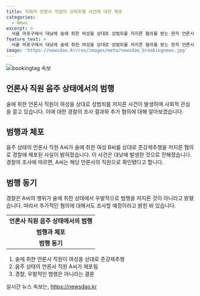 ```yaml
---
title: 피해자 언론사 직원의 강제추행 사건에 대한 체포
categories:
  - News
excerpt: >
  서울 마포구에서 대낮에 술에 취한 여성을 상대로 성범죄를 저지른 혐의를 받는 현직 언론사 직원 A씨가 경찰에 붙잡혀 조사 중이다. A씨는 신고를 받고 출동한 경찰에 의해 현행범으로 체포됐으며, 현직 언론사 직원으로 확인됐다. 경찰은 A씨의 행위를 음주로 인한 우발적인 범행은 아닌 것으로 조사했으며, 추가 혐의를 조사할 예정이라고 밝혔다.
feature_text: >
  서울 마포구에서 대낮에 술에 취한 여성을 상대로 성범죄를 저지른 혐의를 받는 현직 언론사 직원 A씨가 경찰에 붙잡혀 조사 중이다. A씨는 신고를 받고 출동한 경찰에 의해 현행범으로 체포됐으며, 현직 언론사 직원으로 확인됐다. 경찰은 A씨의 행위를 음주로 인한 우발적인 범행은 아닌 것으로 조사했으며, 추가 혐의를 조사할 예정이라고 밝혔다.
image: 'https://newsdao.kr/res/images/meta/newsdao_breakingnews.jpg'
---
```


<p><img src="https://newsdao.kr/res/images/meta/newsdao_breakingnews.jpg" alt="bookingtag 속보" /></p>

<h2 data-ke-size="size26">언론사 직원 음주 상태에서의 범행</h2>

<p data-ke-size="size16">술에 취한 언론사 직원이 여성을 상대로 성범죄를 저지른 사건이 발생하여 사회적 관심을 끌고 있습니다. 이에 대한 경찰의 조사 결과와 추가 혐의에 대해 알아보겠습니다.</p>

<h2 data-ke-size="size20">범행과 체포</h2>

<p data-ke-size="size16">음주 상태의 언론사 직원 A씨가 술에 취한 여성 B씨를 상대로 준강제추행을 저지른 혐의로 경찰에 체포된 사실이 밝혀졌습니다. 이 사건은 대낮에 발생한 것으로 전해졌습니다. 경찰의 조사에 따르면, A씨는 해당 언론사의 직원으로 확인됐다고 합니다.</p>

<h2 data-ke-size="size20">범행 동기</h2>

<p data-ke-size="size16">경찰은 A씨의 행위가 술에 취한 상태에서 우발적으로 범행을 저지른 것이 아니라고 밝혔습니다. 따라서 추가적인 혐의에 대해서도 조사할 예정이라고 밝힌 바 있습니다.</p>

<table>
  <tr>
    <td style="text-align: center; height: 17px;"><b>언론사 직원 음주 상태에서의 범행</b></td>
  </tr>
  <tr>
    <td style="text-align: center; height: 17px;"><b>범행과 체포</b></td>
  </tr>
  <tr>
    <td style="text-align: center; height: 17px;"><b>범행 동기</b></td>
  </tr>
</table>

<ol>
  <li>술에 취한 언론사 직원이 여성을 상대로 준강제추행</li>
  <li>음주 상태의 언론사 직원 A씨가 체포됨</li>
  <li>경찰, 우발적인 범행은 아니라는 결론</li>
</ol>
실시간 뉴스 속보는, <a href="https://newsdao.kr" rel="dofollow">https://newsdao.kr</a>


